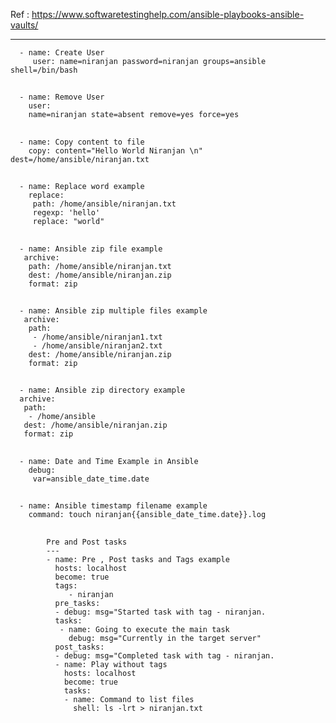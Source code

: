 Ref : https://www.softwaretestinghelp.com/ansible-playbooks-ansible-vaults/

-----
      - name: Create User
         user: name=niranjan password=niranjan groups=ansible shell=/bin/bash
    
##
      - name: Remove User
        user:
        name=niranjan state=absent remove=yes force=yes
    
## 
      - name: Copy content to file
        copy: content="Hello World Niranjan \n" dest=/home/ansible/niranjan.txt
    
## 
      - name: Replace word example
        replace:
         path: /home/ansible/niranjan.txt
         regexp: 'hello'
         replace: "world"
     
##   
      - name: Ansible zip file example
       archive:
        path: /home/ansible/niranjan.txt
        dest: /home/ansible/niranjan.zip
        format: zip
     
## 
      - name: Ansible zip multiple files example
       archive:
        path:
         - /home/ansible/niranjan1.txt
         - /home/ansible/niranjan2.txt
        dest: /home/ansible/niranjan.zip
        format: zip

## 
      - name: Ansible zip directory example
      archive:
       path:
        - /home/ansible
       dest: /home/ansible/niranjan.zip
       format: zip
     
## 
      - name: Date and Time Example in Ansible
        debug:
         var=ansible_date_time.date
     
## 
      - name: Ansible timestamp filename example
        command: touch niranjan{{ansible_date_time.date}}.log
    
## 
            Pre and Post tasks
            ---
            - name: Pre , Post tasks and Tags example
              hosts: localhost
              become: true
              tags:
                 - niranjan
              pre_tasks:
              - debug: msg="Started task with tag - niranjan.
              tasks:
               - name: Going to execute the main task
                 debug: msg="Currently in the target server"
              post_tasks:
              - debug: msg="Completed task with tag - niranjan.
              - name: Play without tags
                hosts: localhost
                become: true
                tasks:
                - name: Command to list files
                  shell: ls -lrt > niranjan.txt
